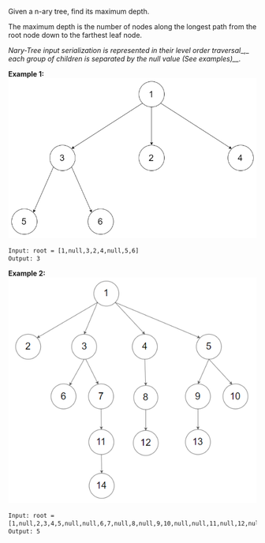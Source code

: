 Given a n-ary tree, find its maximum depth.

The maximum depth is the number of nodes along the longest path from the root node down to the farthest leaf node.

_Nary-Tree_ _input_ _serialization_ _is_ _represented_ _in_ _their_ _level_ _order_ _traversal__,_ _each_ _group_ _of_ _children_ _is_ _separated_ _by_ _the_ _null_ _value_ _(__See_ _examples__)__._

**Example 1:**
![](narytreeexample.png)
```
Input: root = [1,null,3,2,4,null,5,6]
Output: 3
```

**Example 2:**
![](sample_4_964.png)
```
Input: root = [1,null,2,3,4,5,null,null,6,7,null,8,null,9,10,null,null,11,null,12,null,13,null,null,14]
Output: 5
```